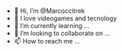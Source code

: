 - 👋 Hi, I’m @Marcoccitrek
- 👀 I love videogames and tecnology
- 🌱 I’m currently learning ...
- 💞️ I’m looking to collaborate on ...
- 📫 How to reach me ...

<!---
Marcoccitrek/Marcoccitrek is a ✨ special ✨ repository because its `README.md` (this file) appears on your GitHub profile.
You can click the Preview link to take a look at your changes.
--->
